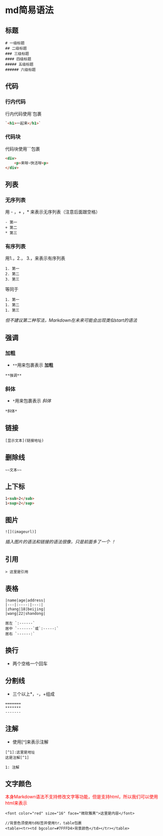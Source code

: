 # md简易语法

## 标题

```
# 一级标题
## 二级标题
### 三级标题
#### 四级标题
##### 五级标题
###### 六级标题
```

## 代码

###  行内代码

行内代码使用\`包裹

```html
`<h1>一起来</h1>`
```

### 代码块

代码块使用\`\`\`包裹

```html
<div>
    <p>来呀~快活呀<p>
</div>
```

## 列表

### 无序列表

用 - ，+ ，* 来表示无序列表（注意后面跟空格）

```
- 第一
+ 第二
* 第三
```

### 有序列表
用1.，2.， 3.，来表示有序列表

```
1. 第一
2. 第二
3. 第三
```

等同于

```
1. 第一
1. 第二
1. 第三
```

*但不建议第二种写法，Markdown在未来可能会出现类似start的语法*

## 强调

### 加粗

- `**`用来包裹表示 **加粗**

```
**强调**
```

### 斜体

- `*`用来包裹表示 *斜体*

```
*斜体*
```

## 链接

```
[显示文本](链接地址)
```

## 删除线

```
~~文本~~
```

## 上下标

```markdown
1<sub>2</sub>
1<sup>2</sup>
```
## 图片

```
![](imageurl)]
```

*插入图片的语法和链接的语法很像，只是前面多了一个 ！*

## 引用

```
> 这里是引用
```

## 表格

```
|name|age|address|
|---|:----:|---:|
|zhang|18|beijing|
|wang|22|shandong|
```

```
居左 `:------`  
居中 `-------`或`:-----:`  
居右 `------:`
```

## 换行

* 两个空格一个回车

## 分割线

* 三个以上*，-，+组成

```
=======
*******
-------
```

## 注解

* 使用[^]来表示注解

```
[^1]:这里是地址
这是注解[^1]

1: 注解
```

## 文字颜色

<font color="red">本身Markdown语法不支持修改文字等功能，但是支持html，所以我们可以使用html来表示</font>

```
<font color="red" size="16" face="微软雅黑">这里是内容</font>
```
```
//背景色须使用td标签并使用tr，table包裹
<table><tr><td bgcolor=#7FFFD4>背景颜色</td></tr></table>
```
